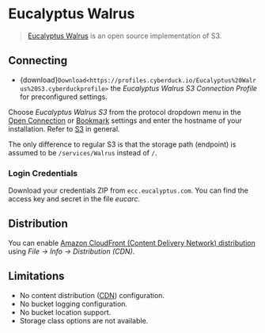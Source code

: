 Eucalyptus Walrus
====

> [Eucalyptus Walrus](http://open.eucalyptus.com/) is an open source implementation of S3. 

## Connecting 

- {download}`Download<https://profiles.cyberduck.io/Eucalyptus%20Walrus%20S3.cyberduckprofile>` the *Eucalyptus Walrus S3 Connection Profile* for preconfigured settings.

Choose *Eucalyptus Walrus S3* from the protocol dropdown menu in the [Open Connection](../../cyberduck/connection.md) or [Bookmark](../../cyberduck/bookmarks.md) settings and enter the hostname of your installation. Refer to [S3](index.md) in general.

The only difference to regular S3 is that the storage path (endpoint) is assumed to be `/services/Walrus` instead of `/`.

### Login Credentials

Download your credentials ZIP from `ecc.eucalyptus.com`. You can find the access key and secret in the file *eucarc*.

## Distribution

You can enable [Amazon CloudFront (Content Delivery Network) distribution](../../protocols/cdn/cloudfront.md) using *File → Info → Distribution (CDN)*.

## Limitations

- No content distribution ([CDN](../../protocols/cdn/index.md)) configuration.
- No bucket logging configuration.
- No bucket location support.
- Storage class options are not available.
